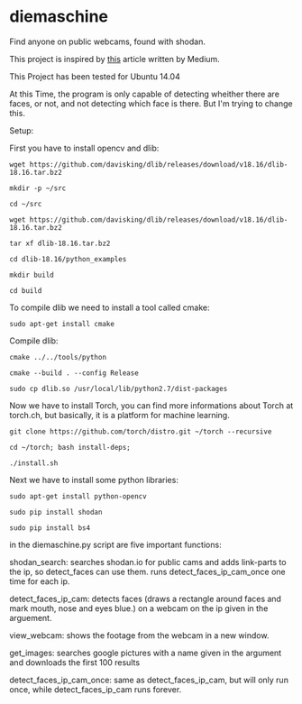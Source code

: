 # diemaschine
Find anyone on public webcams, found with shodan. 

This project is inspired by [this](https://medium.com/@ageitgey/machine-learning-is-fun-part-4-modern-face-recognition-with-deep-learning-c3cffc121d78#.lvd4mq590 "test") article written by Medium.

This Project has been tested for Ubuntu 14.04


At this Time, the program is only capable of detecting wheither there are faces, or not, and not detecting which face is there. But I'm trying to change this.


Setup:

First you have to install opencv and dlib:     

`wget https://github.com/davisking/dlib/releases/download/v18.16/dlib-18.16.tar.bz2`


`mkdir -p ~/src`

`cd ~/src`

`wget https://github.com/davisking/dlib/releases/download/v18.16/dlib-18.16.tar.bz2`

`tar xf dlib-18.16.tar.bz2`

`cd dlib-18.16/python_examples`  

`mkdir build` 

`cd build` 

To compile dlib we need to install a tool called cmake:

`sudo apt-get install cmake`

Compile dlib:

`cmake ../../tools/python`  

`cmake --build . --config Release`  

`sudo cp dlib.so /usr/local/lib/python2.7/dist-packages`

Now we have to install Torch, you can find more informations about Torch at torch.ch, but basically, it is a platform for machine learning.

`git clone https://github.com/torch/distro.git ~/torch --recursive`

`cd ~/torch; bash install-deps;`

`./install.sh`

Next we have to install some python libraries:

`sudo apt-get install python-opencv`

`sudo pip install shodan`

`sudo pip install bs4`


in the diemaschine.py script are five important functions:

shodan_search: searches shodan.io for public cams and adds link-parts to the ip, so detect_faces can use them. runs detect_faces_ip_cam_once one time for each ip.

detect_faces_ip_cam: detects faces (draws a rectangle around faces and mark mouth, nose and eyes blue.) on a webcam on the ip given in the arguement.

view_webcam: shows the footage from the webcam in a new window.

get_images: searches google pictures with a name given in the argument and downloads the first 100 results

detect_faces_ip_cam_once: same as detect_faces_ip_cam, but will only run once, while detect_faces_ip_cam runs forever.

